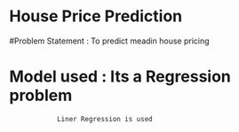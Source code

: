# House Price Prediction

#Problem Statement : To predict meadin house pricing

# Model used : Its a Regression problem 
                Liner Regression is used
